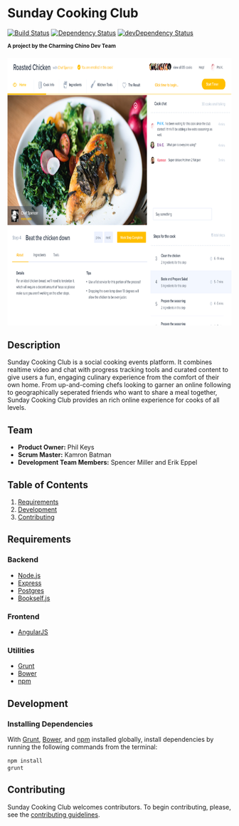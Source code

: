 # Sunday Cooking Club
[![Build Status](https://travis-ci.org/charming-chino/charming-chino.svg?branch=master)](https://travis-ci.org/charming-chino/charming-chino)
[![Dependency Status](https://david-dm.org/charming-chino/charming-chino.svg)](https://david-dm.org/charming-chino/charming-chino)
[![devDependency Status](https://david-dm.org/charming-chino/charming-chino/dev-status.svg)](https://david-dm.org/charming-chino/charming-chino#info=devDependencies)

<p><sup><strong>A project by the Charming Chino Dev Team</strong></sup></p>

<img src="sunday_cook.png" height="600">

## Description
Sunday Cooking Club is a social cooking events platform. It combines realtime video and chat with progress tracking tools and curated content to give users a fun, engaging culinary experience from the comfort of their own home. From up-and-coming chefs looking to garner an online following to geographically seperated friends who want to share a meal together, Sunday Cooking Club provides an rich online experience for cooks of all levels.

## Team
- __Product Owner:__ Phil Keys
- __Scrum Master:__ Kamron Batman
- __Development Team Members:__ Spencer Miller and Erik Eppel

## Table of Contents
1. [Requirements](#requirements)
2. [Development](#development)
3. [Contributing](#contributing)

## Requirements

### Backend
- [Node.js](https://nodejs.org/)
- [Express](http://expressjs.com/)
- [Postgres](http://www.postgresql.org/)
- [Bookself.js](http://bookshelfjs.org/)

### Frontend
- [AngularJS](https://angularjs.org/)

### Utilities
- [Grunt](http://gruntjs.com/)
- [Bower](http://bower.io/)
- [npm](https://www.npmjs.com/)

## Development

### Installing Dependencies

With [Grunt](http://gruntjs.com/), [Bower](http://bower.io/), and [npm](https://www.npmjs.com/#getting-started) installed globally, install dependencies by running the following commands from the terminal:
```
npm install
grunt
```

## Contributing

Sunday Cooking Club welcomes contributors. To begin contributing, please, see the [contributing guidelines](CONTRIBUTING.md).

